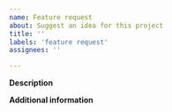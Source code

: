 ```yaml
---
name: Feature request
about: Suggest an idea for this project
title: ''
labels: 'feature request'
assignees: ''

---
```


**Description**
<!--A clear and concise description of what you want to happen.-->

**Additional information**
<!--Add any other context or screenshots about the feature request here.-->
